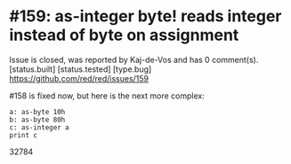 
#159: as-integer byte! reads integer instead of byte on assignment
================================================================================
Issue is closed, was reported by Kaj-de-Vos and has 0 comment(s).
[status.built] [status.tested] [type.bug]
<https://github.com/red/red/issues/159>

#158 is fixed now, but here is the next more complex:

```
a: as-byte 10h
b: as-byte 80h
c: as-integer a
print c
```

32784



